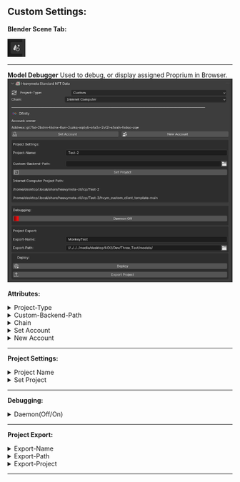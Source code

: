 ## Custom Settings:

**Blender Scene Tab:**

![SceneTab.png](../../_resources/SceneTab.png)
* * *

**Model Debugger**
Used to debug, or display assigned Proprium in Browser.
![custom_project_settings.png](../../_resources/custom_project_settings.png)

**Attributes:**
<details>
<summary>Project-Type</summary>
This sets the template used for your project.
</details>
<details>
<summary>Custom-Backend-Path</summary>
Required path to the Motoko project backend.  This is copied over on debugging and deployment.
</details>
<details>
<summary>Chain</summary>
This is the chain used to deploy your project.  Currently Heavymeta only supports Dfinity Internet Computer Protocol.
</details>
<details>
<summary>Set Account</summary>
This the account that will be used to deploy your project.
</details>
<details>
<summary>New Account</summary>
Create a new account that will be used to deploy your project.
</details>

* * *
**Project Settings:**
<details>
<summary>Project Name</summary>
The name used for your project. 
</details>
<details>
<summary>Set Project</summary>
Pushing this button will give you a popup, and create a new project template for use by the cli. 
</details>


* * *
**Debugging:**
<details>
<summary>Daemon(Off/On)</summary>
Pushing will toggle the dfx daemon on or off, it must be on to test and deploy your project locally.
</details>

* * *
**Project Export:**
<details>
<summary>Export-Name</summary>
This defines the name if you want to export your project to a new location
</details>
<details>
<summary>Export-Path</summary>
The oath that your project will be exported to.
</details>
<details>
<summary>Export-Project</summary>
Pushing this button will export the project folder to the 'Export-Path'
</details>

* * *


